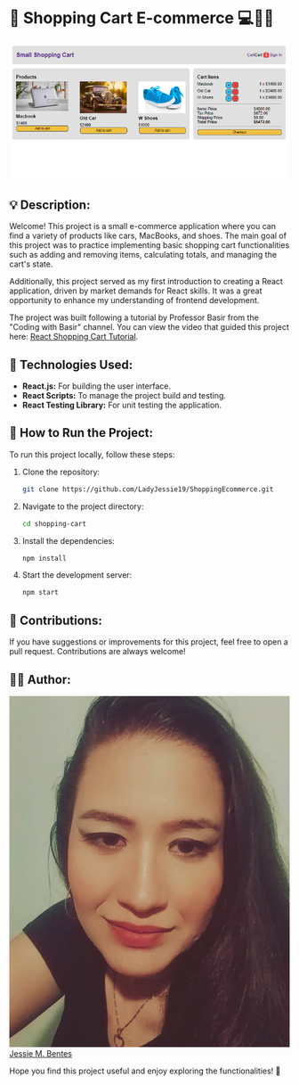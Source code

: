 # 🛒 Shopping Cart E-commerce 💻🚗👟

![Shopping Cart Screenshot](./md_images/display.png)

## 💡 **Description:**

Welcome! This project is a small e-commerce application where you can find a variety of products like cars, MacBooks, and shoes. The main goal of this project was to practice implementing basic shopping cart functionalities such as adding and removing items, calculating totals, and managing the cart's state.

Additionally, this project served as my first introduction to creating a React application, driven by market demands for React skills. It was a great opportunity to enhance my understanding of frontend development.

The project was built following a tutorial by Professor Basir from the "Coding with Basir" channel. You can view the video that guided this project here: [React Shopping Cart Tutorial](https://www.youtube.com/watch?v=KK0B8AETwew).

## 🎯 **Technologies Used:**

- **React.js:** For building the user interface.
- **React Scripts:** To manage the project build and testing.
- **React Testing Library:** For unit testing the application.

## 📂 **How to Run the Project:**

To run this project locally, follow these steps:

1. Clone the repository:

   ```bash
   git clone https://github.com/LadyJessie19/ShoppingEcommerce.git
   ```

2. Navigate to the project directory:

   ```bash
   cd shopping-cart
   ```

3. Install the dependencies:

   ```bash
   npm install
   ```

4. Start the development server:
   ```bash
   npm start
   ```

## 🤝 **Contributions:**

If you have suggestions or improvements for this project, feel free to open a pull request. Contributions are always welcome!

## 🙋‍♀️ **Author:**

![Jessie](./md_images/jessie-dev.jpg)
[Jessie M. Bentes](https://github.com/LadyJessie19)

Hope you find this project useful and enjoy exploring the functionalities! 🚀
